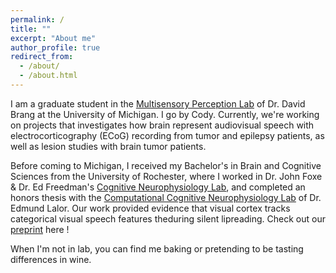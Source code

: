 ```yaml
---
permalink: /
title: ""
excerpt: "About me"
author_profile: true
redirect_from: 
  - /about/
  - /about.html
---
```



I am a graduate student in the [Multisensory Perception Lab](https://sites.lsa.umich.edu/brang-lab/) of Dr. David Brang at the University of Michigan. I  go by Cody. Currently, we're working on projects that investigates how brain represent audiovisual speech with electrocorticography (ECoG) recording from tumor and epilepsy patients, as well as lesion studies with brain tumor patients. 

Before coming to Michigan, I received my Bachelor's in Brain and Cognitive Sciences from the University of Rochester, where I worked in Dr. John Foxe & Dr. Ed Freedman's [Cognitive Neurophysiology Lab](https://www.urmc.rochester.edu/labs/cognitive-neurophysiology.aspx), and completed an honors thesis with the [Computational Cognitive Neurophysiology Lab](https://www.urmc.rochester.edu/labs/lalor.aspx) of Dr. Edmund Lalor. Our work provided evidence that visual cortex tracks categorical visual speech features theduring silent lipreading. Check out our [preprint](https://doi.org/10.1101/2021.02.09.430299) here !


When I'm not in lab, you can find me baking or pretending to be tasting differences in wine.
